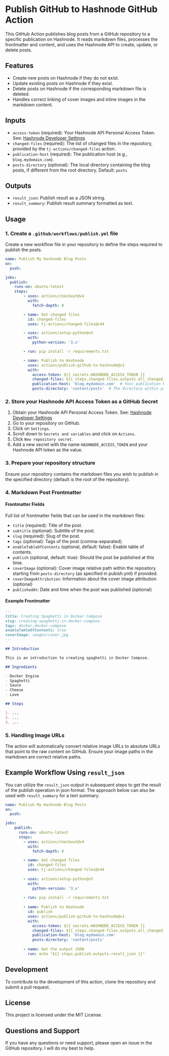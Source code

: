 # Publish GitHub to Hashnode GitHub Action

This GitHub Action publishes blog posts from a GitHub repository to a specific publication on Hashnode. It reads markdown files, processes the frontmatter and content, and uses the Hashnode API to create, update, or delete posts.

## Features

- Create new posts on Hashnode if they do not exist.
- Update existing posts on Hashnode if they exist.
- Delete posts on Hashnode if the corresponding markdown file is deleted.
- Handles correct linking of cover images and inline images in the markdown content.

## Inputs

- `access-token` (required): Your Hashnode API Personal Access Token. See: [Hashnode Developer Settings](https://hashnode.com/settings/developer)
- `changed-files` (required): The list of changed files in the repository, provided by the `tj-actions/changed-files` action.
- `publication-host` (required): The publication host (e.g., `blog.mydomain.com`).
- `posts-directory` (optional): The local directory containing the blog posts, if different from the root directory. Default: `posts`

## Outputs

- `result_json`: Publish result as a JSON string.
- `result_summary`: Publish result summary formatted as text.

## Usage

### 1. Create a `.github/workflows/publish.yml` file

Create a new workflow file in your repository to define the steps required to publish the posts.

```yaml
name: Publish My Hashnode Blog Posts
on:
  push:

jobs:
  publish:
    runs-on: ubuntu-latest
    steps:
        - uses: actions/checkout@v4
          with:
            fetch-depth: 0

        - name: Get changed files
          id: changed-files
          uses: tj-actions/changed-files@v44

        - uses: actions/setup-python@v5
          with:
            python-version: '3.x'

        - run: pip install -r requirements.txt

        - name: Publish to Hashnode
          uses: actions/publish-github-to-hashnode@v1
          with:
            access-token: ${{ secrets.HASHNODE_ACCESS_TOKEN }}
            changed-files: ${{ steps.changed-files.outputs.all_changed_files }}
            publication-host: 'blog.mydomain.com'  # Your publication host
            posts-directory: 'content/posts'  # The directory within your repository containing the markdown files, if different from the root directory
```

### 2. Store your Hashnode API Access Token as a GitHub Secret

1. Obtain your Hashnode API Personal Access Token. See: [Hashnode Developer Settings](https://hashnode.com/settings/developer)
2. Go to your repository on GitHub.
3. Click on `Settings`.
4. Scroll down to `Secrets and variables` and click on `Actions`.
5. Click `New repository secret`.
6. Add a new secret with the name `HASHNODE_ACCESS_TOKEN` and your Hashnode API token as the value.

### 3. Prepare your repository structure

Ensure your repository contains the markdown files you wish to publish in the specified directory (default is the root of the repository).

### 4. Markdown Post Frontmatter

#### Frontmatter Fields

Full list of frontmatter fields that can be used in the markdown files:

- `title` (required): Title of the post.
- `subtitle` (optional): Subtitle of the post.
- `slug` (required): Slug of the post.
- `tags` (optional): Tags of the post (comma-separated).
- `enableTableOfContents` (optional, default: false): Enable table of contents.
- `publish` (optional, default: true): Should the post be published at this time.
- `coverImage` (optional): Cover image relative path within the repository starting from `posts-directory` (as specified in pubish.yml) if provided.
- `coverImageAttribution`: Information about the cover image attribution (optional)
- `publishedAt`: Date and time when the post was published (optional)

#### Example Frontmatter

```markdown
---
title: Creating Spaghetti in Docker Compose
slug: creating-spaghetti-in-docker-compose
tags: docker,docker-compose
enableTableOfContents: true
coverImage: images/cover.jpg
---

## Introduction

This is an introduction to creating spaghetti in Docker Compose.

## Ingredients

- Docker Engine
- Spaghetti
- Sauce
- Cheese
- Love

## Steps

1. ...
2. ...
3. ...
```

### 5. Handling Image URLs

The action will automatically convert relative image URLs to absolute URLs that point to the raw content on GitHub. Ensure your image paths in the markdown are correct relative paths.

## Example Workflow Using `result_json`

You can utilize the `result_json` output in subsequent steps to get the result of the publish operation in json format. The approach below can also be used with `result_summary` for a text summary.

```yaml
name: Publish My Hashnode Blog Posts
on:
  push:

jobs:
    publish:
      runs-on: ubuntu-latest
      steps:
        - uses: actions/checkout@v4
          with:
            fetch-depth: 0

        - name: Get changed files
          id: changed-files
          uses: tj-actions/changed-files@v44
        
        - uses: actions/setup-python@v5
          with:
            python-version: '3.x'
        
        - run: pip install -r requirements.txt
        
        - name: Publish to Hashnode
          id: publish
          uses: actions/publish-github-to-hashnode@v1
          with:
            access-token: ${{ secrets.HASHNODE_ACCESS_TOKEN }}
            changed-files: ${{ steps.changed-files.outputs.all_changed_files }}
            publication-host: 'blog.mydomain.com'
            posts-directory: 'content/posts'
        
        - name: Get the output JSON
          run: echo "${{ steps.publish.outputs.result_json }}"
```

## Development

To contribute to the development of this action, clone the repository and submit a pull request.

## License

This project is licensed under the MIT License.

## Questions and Support

If you have any questions or need support, please open an issue in the GitHub repository. I will do my best to help.
